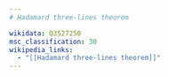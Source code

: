 ```yaml
---
# Hadamard three-lines theorem

wikidata: Q3527250
msc_classification: 30
wikipedia_links:
  - "[[Hadamard three-lines theorem]]"
---
```

